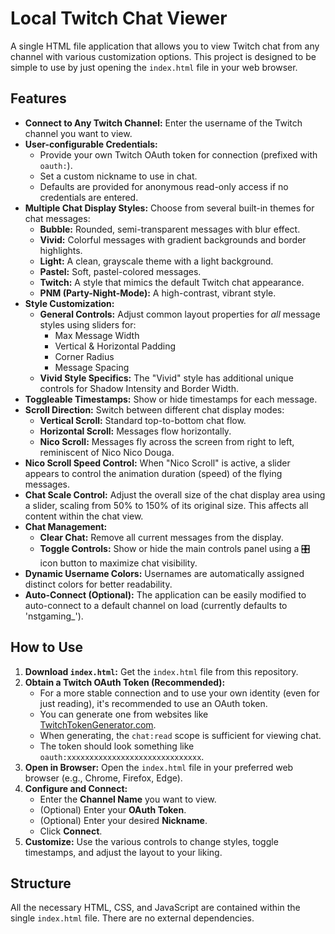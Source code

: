 # Local Twitch Chat Viewer

A single HTML file application that allows you to view Twitch chat from any channel with various customization options. This project is designed to be simple to use by just opening the `index.html` file in your web browser.

## Features

*   **Connect to Any Twitch Channel:** Enter the username of the Twitch channel you want to view.
*   **User-configurable Credentials:**
    *   Provide your own Twitch OAuth token for connection (prefixed with `oauth:`).
    *   Set a custom nickname to use in chat.
    *   Defaults are provided for anonymous read-only access if no credentials are entered.
*   **Multiple Chat Display Styles:** Choose from several built-in themes for chat messages:
    *   **Bubble:** Rounded, semi-transparent messages with blur effect.
    *   **Vivid:** Colorful messages with gradient backgrounds and border highlights.
    *   **Light:** A clean, grayscale theme with a light background.
    *   **Pastel:** Soft, pastel-colored messages.
    *   **Twitch:** A style that mimics the default Twitch chat appearance.
    *   **PNM (Party-Night-Mode):** A high-contrast, vibrant style.
*   **Style Customization:**
    *   **General Controls:** Adjust common layout properties for *all* message styles using sliders for:
        *   Max Message Width
        *   Vertical & Horizontal Padding
        *   Corner Radius
        *   Message Spacing
    *   **Vivid Style Specifics:** The "Vivid" style has additional unique controls for Shadow Intensity and Border Width.
*   **Toggleable Timestamps:** Show or hide timestamps for each message.
*   **Scroll Direction:** Switch between different chat display modes:
    *   **Vertical Scroll:** Standard top-to-bottom chat flow.
    *   **Horizontal Scroll:** Messages flow horizontally.
    *   **Nico Scroll:** Messages fly across the screen from right to left, reminiscent of Nico Nico Douga.
*   **Nico Scroll Speed Control:** When "Nico Scroll" is active, a slider appears to control the animation duration (speed) of the flying messages.
*   **Chat Scale Control:** Adjust the overall size of the chat display area using a slider, scaling from 50% to 150% of its original size. This affects all content within the chat view.
*   **Chat Management:**
    *   **Clear Chat:** Remove all current messages from the display.
    *   **Toggle Controls:** Show or hide the main controls panel using a 🎛️ icon button to maximize chat visibility.
*   **Dynamic Username Colors:** Usernames are automatically assigned distinct colors for better readability.
*   **Auto-Connect (Optional):** The application can be easily modified to auto-connect to a default channel on load (currently defaults to 'nstgaming_').

## How to Use

1.  **Download `index.html`:** Get the `index.html` file from this repository.
2.  **Obtain a Twitch OAuth Token (Recommended):**
    *   For a more stable connection and to use your own identity (even for just reading), it's recommended to use an OAuth token.
    *   You can generate one from websites like [TwitchTokenGenerator.com](https://twitchtokengenerator.com).
    *   When generating, the `chat:read` scope is sufficient for viewing chat.
    *   The token should look something like `oauth:xxxxxxxxxxxxxxxxxxxxxxxxxxxxxx`.
3.  **Open in Browser:** Open the `index.html` file in your preferred web browser (e.g., Chrome, Firefox, Edge).
4.  **Configure and Connect:**
    *   Enter the **Channel Name** you want to view.
    *   (Optional) Enter your **OAuth Token**.
    *   (Optional) Enter your desired **Nickname**.
    *   Click **Connect**.
5.  **Customize:** Use the various controls to change styles, toggle timestamps, and adjust the layout to your liking.

## Structure

All the necessary HTML, CSS, and JavaScript are contained within the single `index.html` file. There are no external dependencies.
